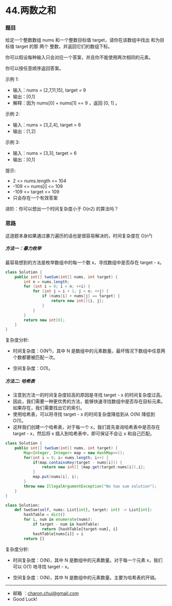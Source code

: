 44.两数之和
===


### 题目

给定一个整数数组 nums 和一个整数目标值 target，请你在该数组中找出 和为目标值 target  的那 两个 整数，并返回它们的数组下标。

你可以假设每种输入只会对应一个答案，并且你不能使用两次相同的元素。

你可以按任意顺序返回答案。

 

示例 1:    

- 输入：nums = [2,7,11,15], target = 9
- 输出：[0,1]
- 解释：因为 nums[0] + nums[1] == 9 ，返回 [0, 1] 。

示例 2:    

- 输入：nums = [3,2,4], target = 6
- 输出：[1,2]

示例 3:   

- 输入：nums = [3,3], target = 6
- 输出：[0,1]
 

提示:   

- 2 <= nums.length <= 104
- -109 <= nums[i] <= 109
- -109 <= target <= 109
- 只会存在一个有效答案
 

进阶：你可以想出一个时间复杂度小于 O(n2) 的算法吗？



### 思路

这道题本身如果通过暴力遍历的话也是很容易解决的，时间复杂度在 O(n²)

##### 方法一：暴力枚举


最容易想到的方法是枚举数组中的每一个数 x，寻找数组中是否存在 target - x。

```java
class Solution {
    public int[] twoSum(int[] nums, int target) {
        int n = nums.length;
        for (int i = 0; i < n; ++i) {
            for (int j = i + 1; j < n; ++j) {
                if (nums[i] + nums[j] == target) {
                    return new int[]{i, j};
                }
            }
        }
        return new int[0];
    }
}
```

复杂度分析:    

- 时间复杂度：O(N²)，其中 N 是数组中的元素数量。最坏情况下数组中任意两个数都要被匹配一次。

- 空间复杂度：O(1)。


##### 方法二: 哈希表


- 注意到方法一的时间复杂度较高的原因是寻找 target - x 的时间复杂度过高。       
- 因此，我们需要一种更优秀的方法，能够快速寻找数组中是否存在目标元素。如果存在，我们需要找出它的索引。
- 使用哈希表，可以将寻找 target - x 的时间复杂度降低到从 O(N) 降低到 O(1)。
- 这样我们创建一个哈希表，对于每一个 x，我们首先查询哈希表中是否存在 target - x，然后将 x 插入到哈希表中，即可保证不会让 x 和自己匹配。


```java
class Solution {
    public int[] twoSum(int[] nums, int target) {
        Map<Integer, Integer> map = new HashMap<>();
        for(int i = 0; i< nums.length; i++) {
            if(map.containsKey(target - nums[i])) {
                return new int[] {map.get(target-nums[i]),i};
            }
            map.put(nums[i], i);
        }
        throw new IllegalArgumentException("No two sum solution");
    }
}
```

```python
class Solution:
    def twoSum(self, nums: List[int], target: int) -> List[int]:
        hashTable = dict()
        for i, num in enumerate(nums):
            if target - num in hashTable:
                return [hashTable[target-num], i]
            hashTable[nums[i]] = i
        return []
```

复杂度分析:    

- 时间复杂度：O(N)，其中 N 是数组中的元素数量。对于每一个元素 x，我们可以 O(1) 地寻找 target - x。

- 空间复杂度：O(N)，其中 N 是数组中的元素数量。主要为哈希表的开销。

---
- 邮箱 ：charon.chui@gmail.com  
- Good Luck! 

	
